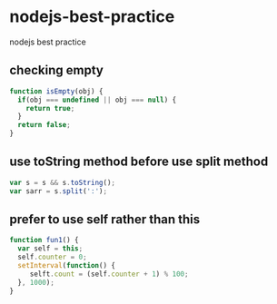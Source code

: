 # nodejs-best-practice
nodejs best practice

## checking empty
```javascript
function isEmpty(obj) {
  if(obj === undefined || obj === null) {
    return true;
  }
  return false;
}
```
## use toString method before use split method
```javascript
var s = s && s.toString();
var sarr = s.split(':');
```

## prefer to use self rather than this
```javascript
function fun1() {
  var self = this;
  self.counter = 0;
  setInterval(function() {
     selft.count = (self.counter + 1) % 100;
  }, 1000);
}
```

